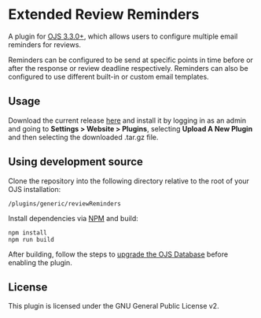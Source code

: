 # Extended Review Reminders
A plugin for [OJS 3.3.0+](https://github.com/pkp/ojs), which allows users to configure multiple email reminders for reviews.

Reminders can be configured to be send at specific points in time before or after the response or review deadline respectively. Reminders can also be configured to use different built-in or custom email templates.

## Usage
Download the current release [here](https://github.com/weizenbaum-it/ojs-reminders/releases/download/v1.0.0/reviewReminders-v1_0_0.tar.gz) and install it by logging in as an admin and going to **Settings > Website > Plugins**, selecting **Upload A New Plugin** and then selecting the downloaded .tar.gz file.

## Using development source
Clone the repository into the following directory relative to the root of your OJS installation:

    /plugins/generic/reviewReminders

Install dependencies via [NPM](https://www.npmjs.com/) and build:

    npm install
    npm run build

After building, follow the steps to [upgrade the OJS Database](https://openjournalsystems.com/ojs-3-user-guide/upgrading/) before enabling the plugin.

## License
This plugin is licensed under the GNU General Public License v2.
